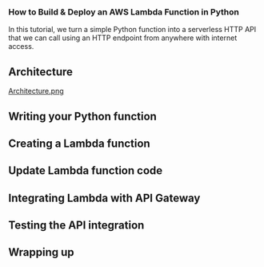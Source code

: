 ### How to Build & Deploy an AWS Lambda Function in Python

In this tutorial, we turn a simple Python function into a serverless HTTP API that we can call using an HTTP endpoint from anywhere with internet access.

## Architecture

<a title="Architecture.png" aria-label="Architecture.png, (File)" class="Link--primary" href="/markbuckle/AWS-Python-Deploy/blob/main/Architecture.png">Architecture.png</a>

## Writing your Python function

## Creating a Lambda function

## Update Lambda function code

## Integrating Lambda with API Gateway

## Testing the API integration

## Wrapping up
